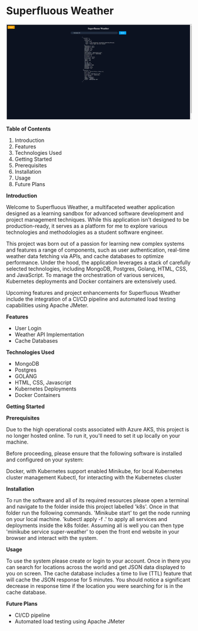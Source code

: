 # **Superfluous Weather**

![Superfluous Weather Screenshot](images/frontend.png)

**Table of Contents**

1. Introduction
2. Features
3. Technologies Used
4. Getting Started
  1. Prerequisites
  2. Installation
5. Usage
6. Future Plans

**Introduction**

Welcome to Superfluous Weather, a multifaceted weather application designed as a learning sandbox for advanced software development and project management techniques. While this application isn't designed to be production-ready, it serves as a platform for me to explore various technologies and methodologies as a student software engineer.

This project was born out of a passion for learning new complex systems and features a range of components, such as user authentication, real-time weather data fetching via APIs, and cache databases to optimize performance. Under the hood, the application leverages a stack of carefully selected technologies, including MongoDB, Postgres, Golang, HTML, CSS, and JavaScript. To manage the orchestration of various services, Kubernetes deployments and Docker containers are extensively used.

Upcoming features and project enhancements for Superfluous Weather include the integration of a CI/CD pipeline and automated load testing capabilities using Apache JMeter.

**Features**

- User Login
- Weather API Implementation
- Cache Databases

**Technologies Used**

- MongoDB
- Postgres
- GOLANG
- HTML, CSS, Javascript
- Kubernetes Deployments
- Docker Containers

**Getting Started**

**Prerequisites**

Due to the high operational costs associated with Azure AKS, this project is no longer hosted online. To run it, you'll need to set it up locally on your machine.

Before proceeding, please ensure that the following software is installed and configured on your system:

Docker, with Kubernetes support enabled
Minikube, for local Kubernetes cluster management
Kubectl, for interacting with the Kubernetes cluster

**Installation**

To run the software and all of its required resources please open a terminal and navigate to the folder inside this project labelled 'k8s'. Once in that folder run the following commands. 'Minikube start' to get the node running on your local machine. 'kubectl apply -f .' to apply all services and deployments inside the k8s folder. Assuming all is well you can then type 'minikube service super-weather' to open the front end website in your browser and interact with the system.

**Usage**

To use the system please create or login to your account. Once in there you can search for locations across the world and get JSON data displayed to you on screen. The cache database includes a time to live (TTL) feature that will cache the JSON response for 5 minutes. You should notice a significant decrease in response time if the location you were searching for is in the cache database.

**Future Plans**

- CI/CD pipeline
- Automated load testing using Apache JMeter
